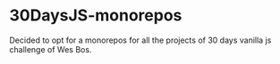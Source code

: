 # 30DaysJS-monorepos
Decided to opt for a monorepos for all the projects of 30 days vanilla js challenge of Wes Bos.
